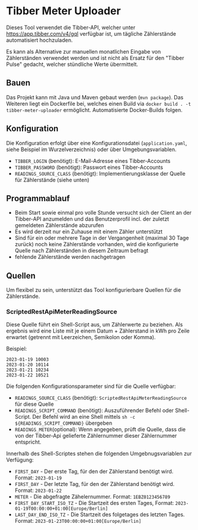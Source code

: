 # Tibber Meter Uploader

Dieses Tool verwendet die Tibber-API, welcher unter https://app.tibber.com/v4/gql verfügbar ist, um tägliche Zählerstände automatisiert hochzuladen.

Es kann als Alternative zur manuellen monatlichen Eingabe von Zählerständen verwendet werden und ist nicht als Ersatz für den "Tibber Pulse" gedacht, welcher stündliche Werte übermittelt.

## Bauen

Das Projekt kann mit Java und Maven gebaut werden (`mvn package`). Das Weiteren liegt ein Dockerfile bei, welches einen Build via `docker build . -t tibber-meter-uploader` ermöglicht. Automatisierte Docker-Builds folgen.

## Konfiguration

Die Konfiguration erfolgt über eine Konfigurationsdatei (`application.yaml`, siehe Beispiel im Wurzelverzeichnis) oder über Umgebungsvariablen.

* `TIBBER_LOGIN` (benötigt): E-Mail-Adresse eines Tibber-Accounts
* `TIBBER_PASSWORD` (benötigt): Passwort eines Tibber-Accounts
* `READINGS_SOURCE_CLASS` (benötigt): Implementierungsklasse der Quelle für Zählerstände (siehe unten)

## Programmablauf

* Beim Start sowie einmal pro volle Stunde versucht sich der Client an der Tibber-API anzumelden und das Benutzerprofil incl. der zuletzt gemeldeten Zählerstände abzurufen
* Es wird derzeit nur ein Zuhause mit einem Zähler unterstützt
* Sind für ein oder mehrere Tage in der Vergangenheit (maximal 30 Tage zurück) noch keine Zählerstände vorhanden, wird die konfigurierte Quelle nach Zählerständen in diesem Zeitraum befragt
* fehlende Zählerstände werden nachgetragen

## Quellen

Um flexibel zu sein, unterstützt das Tool konfigurierbare Quellen für die Zählerstände.

### ScriptedRestApiMeterReadingSource

Diese Quelle führt ein Shell-Script aus, um Zählerwerte zu beziehen. Als ergebnis wird eine Liste mit je einem Datum + Zählerstand in kWh pro Zeile erwartet (getrennt mit Leerzeichen, Semikolon oder Komma).

Beispiel:

```
2023-01-19 10003
2023-01-20 10114
2023-01-21 10234
2023-01-22 10521
```

Die folgenden Konfigurationsparameter sind für die Quelle verfügbar:

* `READINGS_SOURCE_CLASS` (benötigt): `ScriptedRestApiMeterReadingSource` für diese Quelle
* `READINGS_SCRIPT_COMMAND` (benötigt): Auszuführender Befehl oder Shell-Script. Der Befehl wird an eine Shell mittels `sh -c ${READINGS_SCRIPT_COMMAND}` übergeben
* `READINGS_METER`(optional): Wenn angegeben, prüft die Quelle, dass die von der Tibber-Api gelieferte Zählernummer dieser Zählernummer entspricht.

Innerhalb des Shell-Scriptes stehen die folgenden Umgebnugsvariablen zur Verfügung:

* `FIRST_DAY` - Der erste Tag, für den der Zählerstand benötigt wird. Format: `2023-01-19`
* `FIRST_DAY` - Der letzte Tag, für den der Zählerstand benötigt wird. Format: `2023-01-22`
* `METER` - Die abgefragte Zähelernummer. Format: `1EBZ0123456789`
* `FIRST_DAY_START_ISO_TZ` - Die Startzeit des ersten Tages, Format: `2023-01-19T00:00:00+01:00[Europe/Berlin]`
* `LAST_DAY_END_ISO_TZ` - Die Startzeit des folgetages des letzten Tages. Format: `2023-01-23T00:00:00+01:00[Europe/Berlin]`
